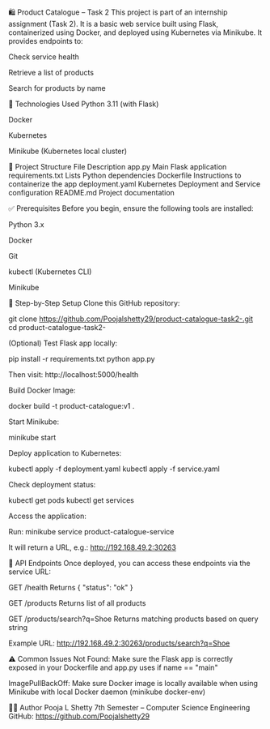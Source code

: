 🛍️ Product Catalogue – Task 2
This project is part of an internship assignment (Task 2). It is a basic web service built using Flask, containerized using Docker, and deployed using Kubernetes via Minikube. It provides endpoints to:

Check service health

Retrieve a list of products

Search for products by name

🧰 Technologies Used
Python 3.11 (with Flask)

Docker

Kubernetes

Minikube (Kubernetes local cluster)

📂 Project Structure
File	Description
app.py	Main Flask application
requirements.txt	Lists Python dependencies
Dockerfile	Instructions to containerize the app
deployment.yaml	Kubernetes Deployment and Service configuration
README.md	Project documentation

✅ Prerequisites
Before you begin, ensure the following tools are installed:

Python 3.x

Docker

Git

kubectl (Kubernetes CLI)

Minikube

🚀 Step-by-Step Setup
Clone this GitHub repository:

git clone https://github.com/Poojalshetty29/product-catalogue-task2-.git
cd product-catalogue-task2-

(Optional) Test Flask app locally:

pip install -r requirements.txt
python app.py

Then visit: http://localhost:5000/health

Build Docker Image:

docker build -t product-catalogue:v1 .

Start Minikube:

minikube start

Deploy application to Kubernetes:

kubectl apply -f deployment.yaml
kubectl apply -f service.yaml

Check deployment status:

kubectl get pods
kubectl get services

Access the application:

Run:
minikube service product-catalogue-service

It will return a URL, e.g.:
http://192.168.49.2:30263

🧪 API Endpoints
Once deployed, you can access these endpoints via the service URL:

GET /health
Returns { "status": "ok" }

GET /products
Returns list of all products

GET /products/search?q=Shoe
Returns matching products based on query string

Example URL:
http://192.168.49.2:30263/products/search?q=Shoe

⚠️ Common Issues
Not Found: Make sure the Flask app is correctly exposed in your Dockerfile and app.py uses if name == "main"

ImagePullBackOff: Make sure Docker image is locally available when using Minikube with local Docker daemon (minikube docker-env)

👩‍💻 Author
Pooja L Shetty
7th Semester – Computer Science Engineering
GitHub: https://github.com/Poojalshetty29
